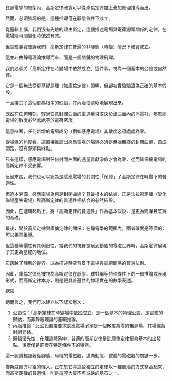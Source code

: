 
在靜電學的框架內，高斯定律確實可以從庫倫定律加上疊加原理推導而出。

然而，必須強調的是，這種推導僅在靜態條件下成立。

從邏輯上講，我們沒有先驗的理由斷定，這個描述電場與電荷源頭關係的定律，在電場隨時間變化時依然有效。

但實驗事實告訴我們，高斯定律在普遍的非靜態（時變）情況下確實成立。

這並非由靜電理論推導而來，而是一個關鍵的物理飛躍。

我們必須將「高斯定律在時變場中依然成立」這件事，視為一個基本的公設或自然律。

它是一個無法從更基礎原理（如庫倫定律）證明，但卻被實驗驗證為正確的基本假設。

一旦接受了這個更為根本的假設，其內涵便清晰地展現出來。

既然在任何時刻，穿過任意封閉曲面的電通量只取決於該曲面內的淨電荷，那麼總電場的散度必然處處等於電荷密度。

這意味著，任何新增的電場成分（例如感應電場）其散度必須處處為零。

從場線的角度看，這直接推論出感應電場的場線必須是無始無終的封閉曲線，自成迴路，沒有源頭與終點。

只有這樣，感應電場對任何封閉曲面的通量貢獻淨值才會為零，從而確保總電場的高斯定律不受影響。

反過來說，我們也可以認為是感應電場的封閉性「保障」了高斯定律在時變下的普適性。

但追本溯源，感應電場為何是封閉曲線？其最根本的依據，正是法拉第定律（變化磁場產生電場）與高斯定律的普適性相結合的必然結果。

因此，在邏輯起點上，將「高斯定律的普適性」作為基本假設，是更為簡潔且堅實的基礎。

最後，關於高斯定律與庫倫定律的關係：在靜電學的範圍內，兩者確實是等價的，可以相互推導。

但這種等價性有其侷限性。當我們的視野擴展到動態的電磁世界時，高斯定律展現了其更為基礎的地位。

它跨越了靜態的邊界，成為描述時空背景下電場與電荷關係的普遍法則。

因此，庫倫定律應被視為高斯定律在靜態、球對稱等特殊條件下的一個推論或表現形式，而高斯定律本身，則是更具普遍性的物理實在的數學表述。

總結

總而言之，我們可以建立以下認知層次：

1. 公設性：「高斯定律在時變場中依然成立」是一個基本的物理公設，是實驗的歸納，而非靜電理論的邏輯推論。
2. 內涵推論：此公設直接要求感應電場必須是一個散度為零的無源場，其場線為封閉迴路。
3. 邏輯優先性：在理論體系中，普適的高斯定律是比庫倫定律更為基本的出發點。後者僅是前者在特定條件下的特例。

這一認識標誌著從靜態、局域的電磁觀，邁向動態、整體的電磁觀的關鍵一步。

麥斯威爾方程組的偉大，正在於它將這些獨立的定律以一種自洽的方式整合起來，而高斯定律的普適性，則是這座大廈不可或缺的基石之一。
